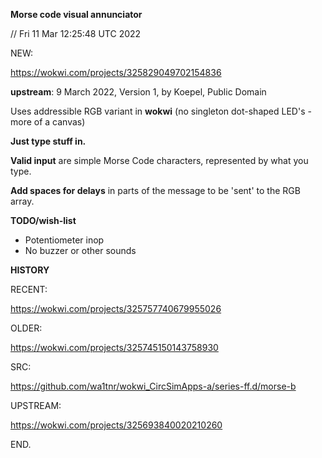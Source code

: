 **Morse code visual annunciator**

// Fri 11 Mar 12:25:48 UTC 2022

  NEW:

  https://wokwi.com/projects/325829049702154836

**upstream**: 9 March 2022, Version 1, by Koepel, Public Domain

Uses addressible RGB variant in **wokwi**
(no singleton dot-shaped LED's - more of a canvas)

**Just type stuff in.**

**Valid input** are simple Morse Code characters,
represented by what you type.

**Add spaces for delays** in parts of the message
to be 'sent' to the RGB array.


**TODO/wish-list**

 * Potentiometer inop
 * No buzzer or other sounds

**HISTORY**

  RECENT:

  https://wokwi.com/projects/325757740679955026


  OLDER:

  https://wokwi.com/projects/325745150143758930

  SRC:

  https://github.com/wa1tnr/wokwi_CircSimApps-a/series-ff.d/morse-b
    
  UPSTREAM:

  https://wokwi.com/projects/325693840020210260

END.
